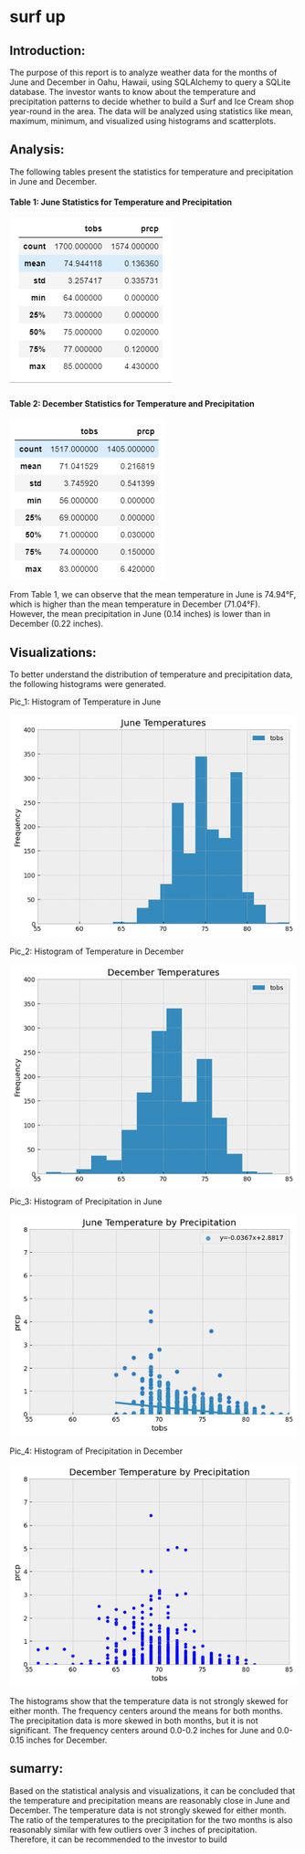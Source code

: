 # surf up

## Introduction:
The purpose of this report is to analyze weather data for the months of June and December in Oahu, Hawaii, using SQLAlchemy to query a SQLite database. The investor wants to know about the temperature and precipitation patterns to decide whether to build a Surf and Ice Cream shop year-round in the area. The data will be analyzed using statistics like mean, maximum, minimum, and visualized using histograms and scatterplots.

## Analysis:
The following tables present the statistics for temperature and precipitation in June and December.

#### Table 1: June Statistics for Temperature and Precipitation

![Pic_1](https://github.com/21abomas/surfs_up/blob/main/june_stat_temp_prcp.png)

#### Table 2: December Statistics for Temperature and Precipitation

![Pic_2](https://github.com/21abomas/surfs_up/blob/main/dec_stat_temp_prcp.png)

From Table 1, we can observe that the mean temperature in June is 74.94°F, which is higher than the mean temperature in December (71.04°F). However, the mean precipitation in June (0.14 inches) is lower than in December (0.22 inches).

## Visualizations:
To better understand the distribution of temperature and precipitation data, the following histograms were generated.

Pic_1: Histogram of Temperature in June

![Pic_3](https://github.com/21abomas/surfs_up/blob/main/june_temp.png)

Pic_2: Histogram of Temperature in December

![Pic_4](https://github.com/21abomas/surfs_up/blob/main/december.png)

Pic_3: Histogram of Precipitation in June

![Pic_5](https://github.com/21abomas/surfs_up/blob/main/june_temp_by_prediction.png)

Pic_4: Histogram of Precipitation in December

![Pic_6](https://github.com/21abomas/surfs_up/blob/main/december_temp_pri.png)

The histograms show that the temperature data is not strongly skewed for either month. The frequency centers around the means for both months. The precipitation data is more skewed in both months, but it is not significant. The frequency centers around 0.0-0.2 inches for June and 0.0-0.15 inches for December.

## sumarry:

Based on the statistical analysis and visualizations, it can be concluded that the temperature and precipitation means are reasonably close in June and December. The temperature data is not strongly skewed for either month. The ratio of the temperatures to the precipitation for the two months is also reasonably similar with few outliers over 3 inches of precipitation. Therefore, it can be recommended to the investor to build
